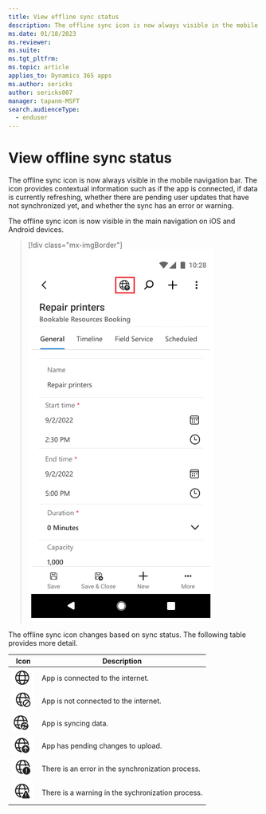 ```yaml
---
title: View offline sync status
description: The offline sync icon is now always visible in the mobile navigation bar. The icon provides contextual information such as if the app is connected, if data is currently refreshing, whether there are pending user updates that have not synchronized yet, and whether the sync has an error or warning.
ms.date: 01/18/2023
ms.reviewer: 
ms.suite: 
ms.tgt_pltfrm: 
ms.topic: article
applies_to: Dynamics 365 apps
ms.author: sericks
author: sericks007
manager: tapanm-MSFT
search.audienceType: 
  - enduser
---
```


# View offline sync status

The offline sync icon is now always visible in the mobile navigation bar. The icon provides contextual information such as if the app is connected, if data is currently refreshing, whether there are pending user updates that have not synchronized yet, and whether the sync has an error or warning.

The offline sync icon is now visible in the main navigation on iOS and Android devices.

> [!div class="mx-imgBorder"] 
> ![The offline sync icon is visible in the main navigation bar.](media/offline-sync-icon-small.png)

The offline sync icon changes based on sync status.  The following table provides more detail.

| Icon | Description|
|------|--------------|
| ![Icon showing that the app is connected to the internet.](media/connected.png "Icon showing that the app is connected to the internet.")| App is connected to the internet.|
| ![Icon showing that the app is not connected to the internet.](media/not-connected.png "Icon showing that the app is not connected to the internet.") |App is not connected to the internet.|
| ![Icon showing that the app is syncing data.](media/synching.png "Icon showing that the app is syncing data.") |App is syncing data.|
| ![Icon showing that the app has pending changes to upload.](media/upload-pending-changes.png "Icon showing that the app has pending changes to upload.") |App has pending changes to upload.|
| ![Icon showing that there is an error in the synchronization process.](media/error.png "Icon showing that there is an error in the synchronization process.") |There is an error in the synchronization process.|
| ![Icon showing that there is a warning in the synchronization process.](media/warning.png "Icon showing that there is a warning in the synchronization process.") |There is a warning in the sychronization process.|
